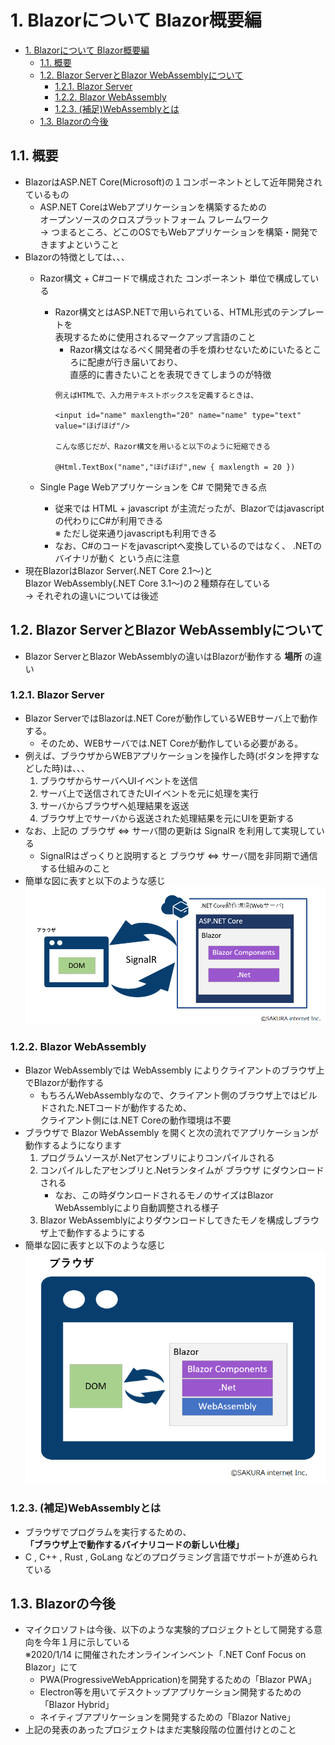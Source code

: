 <a id="markdown-1-blazorについて-blazor概要編" name="1-blazorについて-blazor概要編"></a>
# 1. Blazorについて Blazor概要編

<!-- TOC -->

- [1. Blazorについて Blazor概要編](#1-blazorについて-blazor概要編)
  - [1.1. 概要](#11-概要)
  - [1.2. Blazor ServerとBlazor WebAssemblyについて](#12-blazor-serverとblazor-webassemblyについて)
    - [1.2.1. Blazor Server](#121-blazor-server)
    - [1.2.2. Blazor WebAssembly](#122-blazor-webassembly)
    - [1.2.3. (補足)WebAssemblyとは](#123-補足webassemblyとは)
  - [1.3. Blazorの今後](#13-blazorの今後)

<!-- /TOC -->

<a id="markdown-11-概要" name="11-概要"></a>
## 1.1. 概要
- BlazorはASP.NET Core(Microsoft)の１コンポーネントとして近年開発されているもの
  - ASP.NET CoreはWebアプリケーションを構築するための  
    オープンソースのクロスプラットフォーム フレームワーク  
    → つまるところ、どこのOSでもWebアプリケーションを構築・開発できますよということ
- Blazorの特徴としては、、、
  - Razor構文 + C#コードで構成された コンポーネント 単位で構成している
    - Razor構文とはASP.NETで用いられている、HTML形式のテンプレートを  
      表現するために使用されるマークアップ言語のこと  
      - Razor構文はなるべく開発者の手を煩わせないためにいたるところに配慮が行き届いており、  
      直感的に書きたいことを表現できてしまうのが特徴
      ```
      例えばHTMLで、入力用テキストボックスを定義するときは、

      <input id="name" maxlength="20" name="name" type="text" value="ほげほげ"/>
      
      こんな感じだが、Razor構文を用いると以下のように短縮できる
      
      @Html.TextBox("name","ほげほげ",new { maxlength = 20 })
      ```

  - Single Page Webアプリケーションを C# で開発できる点
    - 従来では HTML + javascript が主流だったが、Blazorではjavascriptの代わりにC#が利用できる  
      ※ ただし従来通りjavascriptも利用できる
    - なお、C#のコードをjavascriptへ変換しているのではなく、 .NETのバイナリが動く という点に注意
- 現在BlazorはBlazor Server(.NET Core 2.1～)と  
  Blazor WebAssembly(.NET Core 3.1～)の２種類存在している  
  → それぞれの違いについては後述

<a id="markdown-12-blazor-serverとblazor-webassemblyについて" name="12-blazor-serverとblazor-webassemblyについて"></a>
## 1.2. Blazor ServerとBlazor WebAssemblyについて
- Blazor ServerとBlazor WebAssemblyの違いはBlazorが動作する **場所** の違い

<a id="markdown-121-blazor-server" name="121-blazor-server"></a>
### 1.2.1. Blazor Server
- Blazor ServerではBlazorは.NET Coreが動作しているWEBサーバ上で動作する。
  - そのため、WEBサーバでは.NET Coreが動作している必要がある。
- 例えば、ブラウザからWEBアプリケーションを操作した時(ボタンを押すなどした時)は、、、
  1. ブラウザからサーバへUIイベントを送信
  2. サーバ上で送信されてきたUIイベントを元に処理を実行
  3. サーバからブラウザへ処理結果を返送
  4. ブラウザ上でサーバから返送された処理結果を元にUIを更新する
- なお、上記の ブラウザ ⇔ サーバ間の更新は SignalR を利用して実現している
  - SignalRはざっくりと説明すると ブラウザ ⇔ サーバ間を非同期で通信する仕組みのこと
- 簡単な図に表すと以下のような感じ  
  ![](./img/BlazorServer.png)

<a id="markdown-122-blazor-webassembly" name="122-blazor-webassembly"></a>
### 1.2.2. Blazor WebAssembly
- Blazor WebAssemblyでは WebAssembly によりクライアントのブラウザ上でBlazorが動作する
  - もちろんWebAssemblyなので、クライアント側のブラウザ上ではビルドされた.NETコードが動作するため、  
    クライアント側には.NET Coreの動作環境は不要
- ブラウザで Blazor WebAssembly を開くと次の流れでアプリケーションが動作するようになります
  1. プログラムソースが.Netアセンブリによりコンパイルされる
  2. コンパイルしたアセンブリと.Netランタイムが ブラウザ にダウンロードされる
     - なお、この時ダウンロードされるモノのサイズはBlazor WebAssemblyにより自動調整される様子
  3. Blazor WebAssemblyによりダウンロードしてきたモノを構成しブラウザ上で動作するようにする
- 簡単な図に表すと以下のような感じ  
![](img/BlazorWebAssembly.png)

<a id="markdown-123-補足webassemblyとは" name="123-補足webassemblyとは"></a>
### 1.2.3. (補足)WebAssemblyとは
- ブラウザでプログラムを実行するための、  
  **「ブラウザ上で動作するバイナリコードの新しい仕様」**
- C , C++ , Rust , GoLang などのプログラミング言語でサポートが進められている

<a id="markdown-13-blazorの今後" name="13-blazorの今後"></a>
## 1.3. Blazorの今後
- マイクロソフトは今後、以下のような実験的プロジェクトとして開発する意向を今年１月に示している  
  ※2020/1/14 に開催されたオンラインインベント「.NET Conf Focus on Blazor」にて
  - PWA(ProgressiveWebApprication)を開発するための「Blazor PWA」
  - Electron等を用いてデスクトップアプリケーション開発するための「Blazor Hybrid」
  - ネイティブアプリケーションを開発するための「Blazor Native」
- 上記の発表のあったプロジェクトはまだ実験段階の位置付けとのこと
